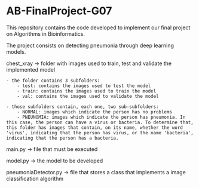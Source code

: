 # AB-FinalProject-G07

This repository contains the code developed to implement our final project on Algorithms in Bioinformatics.

The project consists on detecting pneumonia through deep learning models.



chest_xray -> folder with images used to train, test and validate the implemented model

    - the folder contains 3 subfolders: 
        - test: contains the images used to test the model
        - train: contains the images used to train the model
        - val: contains the images used to validate the model

    - those subfolders contain, each one, two sub-subfolders:
        - NORMAL: images which indicate the person has no problems
        - PNEUNOMIA: images which indicate the person has pneumonia. In this case, the person can have a virus or bacteria. To determine that, this folder has images that contain, on its name, whether the word 'virus', indicating that the person has virus, or the name 'bacteria', indicating that the person has a bacteria.


main.py -> file that must be executed


model.py -> the model to be developed

pneumoniaDetector.py -> file that stores a class that implements a image classification algorithm
